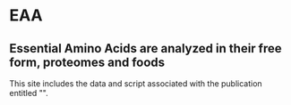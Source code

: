 # EAA
<h2>Essential Amino Acids are analyzed in their free form, proteomes and foods</h2>

This site includes the data and script associated with the publication entitled "".
